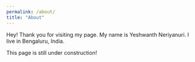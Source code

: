 ```yaml
---
permalink: /about/
title: "About"
---
```


Hey! Thank you for visiting my page. 
My name is Yeshwanth Neriyanuri. I live in Bengaluru, India.

This page is still under construction! 